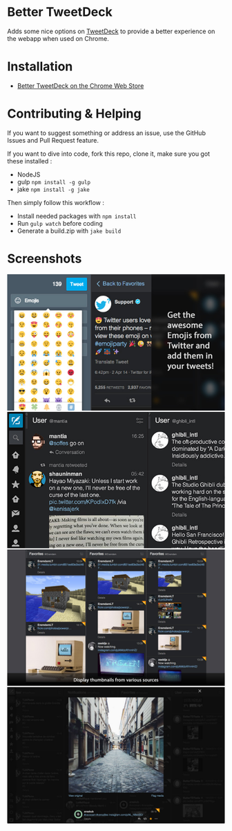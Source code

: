 # Better TweetDeck

Adds some nice options on [TweetDeck](http://tweetdeck.twitter.com) to provide a better experience on the webapp when used on Chrome.

# Installation

+ [Better TweetDeck on the Chrome Web Store](https://chrome.google.com/webstore/detail/better-tweetdeck/micblkellenpbfapmcpcfhcoeohhnpob)


# Contributing & Helping

If you want to suggest something or address an issue, use the GitHub Issues and Pull Request feature.

If you want to dive into code, fork this repo, clone it, make sure you got these installed :

+ NodeJS
+ gulp `npm install -g gulp`
+ jake `npm install -g jake`

Then simply follow this workflow :

+ Install needed packages with `npm install`
+ Run `gulp watch` before coding
+ Generate a build.zip with `jake build`

# Screenshots

![](meta/emojis.jpg)
![](meta/btd-customization.jpg)
![](meta/bettertweetdeck-thumbnails.png)
![](meta/bettertweetdeck-lightboxes.png)
